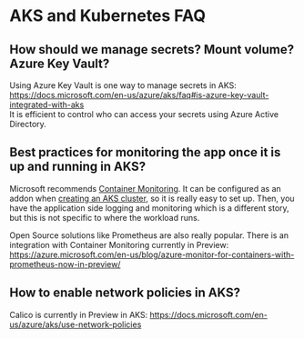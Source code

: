# AKS and Kubernetes FAQ

## How should we manage secrets? Mount volume? Azure Key Vault?  
Using Azure Key Vault is one way to manage secrets in AKS: https://docs.microsoft.com/en-us/azure/aks/faq#is-azure-key-vault-integrated-with-aks  
It is efficient to control who can access your secrets using Azure Active Directory.   

## Best practices for monitoring the app once it is up and running in AKS?
Microsoft recommends [Container Monitoring](https://docs.microsoft.com/en-us/azure/azure-monitor/insights/container-insights-overview). It can be configured as an addon when [creating an AKS cluster](https://docs.microsoft.com/en-us/azure/aks/kubernetes-walkthrough#create-aks-cluster), so it is really easy to set up. Then, you have the application side logging and monitoring which is a different story, but this is not specific to where the workload runs.   

Open Source solutions like Prometheus are also really popular. There is an integration with Container Monitoring currently in Preview: https://azure.microsoft.com/en-us/blog/azure-monitor-for-containers-with-prometheus-now-in-preview/

## How to enable network policies in AKS? 
Calico is currently in Preview in AKS: https://docs.microsoft.com/en-us/azure/aks/use-network-policies  

